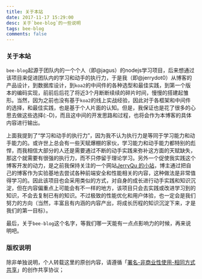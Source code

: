 ```yaml
---
title: 关于本站  
date: 2017-11-17 15:29:00  
desc: 关于`bee-blog`的一些说明  
tags: bee-blog  
comments: false  
---
```


### 关于本站

`bee-blog`起源于团队内的一个个人（即@jagus）的nodejs学习项目，后来想通过该项目来促进团队内的学习和动手的执行力，于是我（即@jerrydot0）从博客的产品设计，到数据库设计，到`koa2`的中间件的各种选型和最佳实践，到第一个版本的编码实现，前前后后花了将近3个月断断续续的碎片时间，慢慢的搭建起雏形。当然，因为之前也没有基于`koa2`的线上实战经验，因此对于各框架和中间件的选择，和最佳实践，也是基于个人片面的认知。但是，我保证也是花了很多的心思去做这些选择(:-D)，而且这中间的开发思路和过程，也将会作为本博客的具体内容进行输出。

上面我提到了“学习和动手的执行力”，因为我不认为执行力是等同于学习能力和动手能力的。或许世上总会有一些天赋爆棚的家伙，学习能力和动手能力都特别的彪悍，而我相信大部分的人还是需要通过不断的动手实践来弥补这方面的天赋缺失，那这个就需要有很强的执行力，而不只停留于理论学习。另外一个促使我实践这个博客开发的动力，是之前我保持关注的一个网站[JerryQu 的小站](https://imququ.com/)，博主通过把自己的博客作为实验基地去尝试各种前端安全和性能相关的内容，这种做法是非常值得学习的。因此该项目也会采用类似的方式，对自身的成长进行动手实践和知识沉淀，但在内容偏重点上可能会有不一样的地方，该项目只会去实践或改进学习到的知识，不会去复制已有的知识。不过极致的性能优化和用户体验，也一定会是我们努力的方向（当然，丰富且有内涵的内容产出，将成长历程的知识沉淀下来，才是我们的第一目标）。

最后，关于`bee-blog`这个名字，等我们哪一天能有一点点影响力的时候，再来说明吧。

### 版权说明

除非单独说明，个人转载这里的原创内容，请遵循「[署名-非商业性使用-相同方式共享](http://creativecommons.org/licenses/by-nc-sa/3.0/deed.zh)」的创作共享协议；





